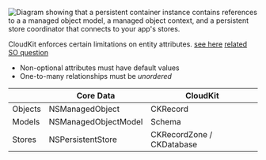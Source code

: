 ![Diagram showing that a persistent container instance contains references to a a managed object model, a managed object context, and a persistent store coordinator that connects to your app's stores.](https://docs-assets.developer.apple.com/published/b9401cae6e/CD-Stack@2x.png)

CloudKit enforces certain limitations on entity attributes. [see here](https://www.hackingwithswift.com/forums/swiftui/default-values-cloudkit-and-coredata/5411/5426) [related SO question](https://stackoverflow.com/questions/56572998/cloudkit-and-coredata-default-values)
- Non-optional attributes must have default values
- One-to-many relationships must be _unordered_

| | Core Data | CloudKit |
|-|-|-|
| Objects | NSManagedObject | CKRecord |
| Models | NSManagedObjectModel | Schema |
| Stores | NSPersistentStore | CKRecordZone / CKDatabase |
